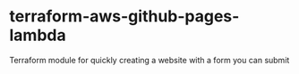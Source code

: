 # terraform-aws-github-pages-lambda
Terraform module for quickly creating a website with a form you can submit
